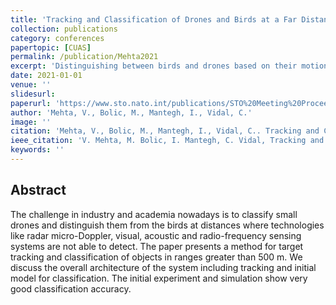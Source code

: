 ```yaml
---
title: 'Tracking and Classification of Drones and Birds at a Far Distance Using Radar Data'
collection: publications
category: conferences
papertopic: [CUAS]
permalink: /publication/Mehta2021
excerpt: 'Distinguishing between birds and drones based on their motion patterns.'
date: 2021-01-01
venue: ''
slidesurl:
paperurl: 'https://www.sto.nato.int/publications/STO%20Meeting%20Proceedings/STO-MP-MSG-SET-183/MP-MSG-SET-183-15.pdf'
author: 'Mehta, V., Bolic, M., Mantegh, I., Vidal, C.'
image: ''
citation: 'Mehta, V., Bolic, M., Mantegh, I., Vidal, C.. Tracking and Classification of Drones and Birds at a Far Distance Using Radar Data, 2021.'
ieee_citation: 'V. Mehta, M. Bolic, I. Mantegh, C. Vidal, Tracking and Classification of Drones and Birds at a Far Distance Using Radar Data, NATO Conference, 2021.'
keywords: ''
---
```


## Abstract
The challenge in industry and academia nowadays is to classify small drones and distinguish them from the
birds at distances where technologies like radar micro-Doppler, visual, acoustic and radio-frequency sensing
systems are not able to detect. The paper presents a method for target tracking and classification of objects in
ranges greater than 500 m. We discuss the overall architecture of the system including tracking and initial
model for classification. The initial experiment and simulation show very good classification accuracy.
